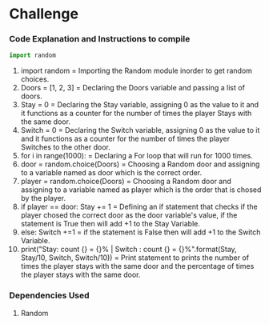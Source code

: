 # Challenge

### Code Explanation and Instructions to compile

```python
import random
```

1) import random = Importing the Random module inorder to get random choices.
2) Doors = [1, 2, 3] = Declaring the Doors variable and passing a list of doors.
3) Stay = 0 = Declaring the Stay variable, assigning 0 as the value to it and it functions as a counter for the number of times the player Stays with the same door.
4) Switch = 0 = Declaring the Switch variable, assigning 0 as the value to it and it functions as a counter for the number of times the player Switches to the other door.
5) for i in range(1000): = Declaring a For loop that will run for 1000 times.
6) door = random.choice(Doors) = Choosing a Random door and assigning to a variable named as door which is the correct order.
7) player = random.choice(Doors) = Choosing a Random door and assigning to a variable named as player which is the order that is chosed by the player.
8) if player == door: Stay += 1  = Defining an if statement that checks if the player chosed the correct door as the door variable's value, if the statement is True then will add +1 to the Stay Variable.
9) else: Switch +=1  = if the statement is False then will add +1 to the Switch Variable.
10) print("Stay: count {} = {}% | Switch : count {} = {}%".format(Stay, Stay/10, Switch, Switch/10))  = Print statement to prints the number of times the player stays with the same door and the percentage of times the player stays with the same door.
### Dependencies Used
 
1) Random
